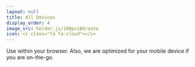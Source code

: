 ```yaml
---
layout: null
title: All Devices
display_order: 4
image_src: holder.js/100px180/auto
icon: <i class="fa fa-cloud"></i>
---
```


Use within your browser. Also, we are optimized for your mobile device if you are on-the-go.
